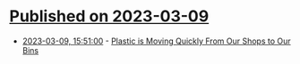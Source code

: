 # [Published on 2023-03-09](index.md)

* [2023-03-09, 15:51:00](https://soylentnews.org/article.pl?sid=23/03/08/1437259&from=rss) - [Plastic is Moving Quickly From Our Shops to Our Bins](https://soylentnews.org/article.pl?sid=23/03/08/1437259&from=rss)
